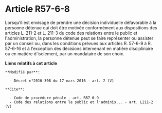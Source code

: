 # Article R57-6-8

Lorsqu'il est envisagé de prendre une décision individuelle défavorable à la personne détenue qui doit être motivée
conformément aux dispositions des articles L. 211-2 et L. 211-3 du code des relations entre le public et l'administration, la
personne détenue peut se faire représenter ou assister par un conseil ou, dans les conditions prévues aux articles R. 57-6-9
à R. 57-6-16 et à l'exception des décisions intervenant en matière disciplinaire ou en matière d'isolement, par un mandataire
de son choix.

**Liens relatifs à cet article**

	**Modifié par**:

	  - Décret n°2016-308 du 17 mars 2016 - art. 2 (V)

	**Cite**:

	  - Code de procédure pénale - art. R57-6-9
	  - Code des relations entre le public et l'adminis... - art. L211-2 (V)
